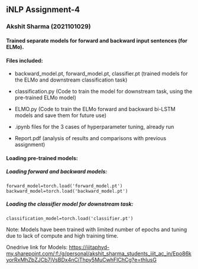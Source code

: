 ## iNLP Assignment-4
### Akshit Sharma (2021101029)

#### Trained separate models for forward and backward input sentences (for ELMo).

#### Files included:

- backward_model.pt, forward_model.pt, classifier.pt (trained models for the ELMo and downstream classification task)

- classification.py (Code to train the model for downstream task, using the pre-trained ELMo model)

- ELMO.py (Code to train the ELMo forward and backward bi-LSTM models and save them for future use)

- .ipynb files for the 3 cases of hyperparameter tuning, already run

- Report.pdf (analysis of results and comparisons with previous assignment)

#### Loading pre-trained models:

##### Loading forward and backward models:
```
forward_model=torch.load('forward_model.pt')
backward_model=torch.load('backward_model.pt')
```

##### Loading the classifier model for downstream task:
```
classification_model=torch.load('classifier.pt')
```

Note: Models have been trained with limited number of epochs and tuning due to lack of compute and high training time.

Onedrive link for Models: <href>https://iiitaphyd-my.sharepoint.com/:f:/g/personal/akshit_sharma_students_iiit_ac_in/Epo86kyorRxMhZbZJCb7jVsBDx4nCiThpy5MuCwhFIChCg?e=thIusG</href>